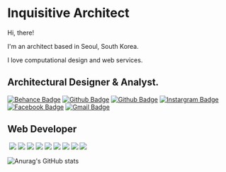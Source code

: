 Inquisitive Architect
=============
Hi, there!

I'm an architect based in Seoul, South Korea.

I love computational design and web services.

Architectural Designer & Analyst.
-------------
[![Behance Badge](https://img.shields.io/badge/Portfolio-black?style=flat-square&logo=behance&logoColor=white&link=https://www.behance.net/gallery/127420305/Portfolio-2018-2021)](https://www.behance.net/gallery/127420305/Portfolio-2018-2021)
[![Github Badge](http://img.shields.io/badge/Github-black?style=flat-square&logo=github&link=https://github.com/hooooooooooooon)](https://github.com/hooooooooooooon)
[![Github Badge](http://img.shields.io/badge/YouTube-FF0000?style=flat-square&logo=YouTube&link=https://www.youtube.com/watch?v=gIoRrtNMwlo)](https://www.youtube.com/watch?v=gIoRrtNMwlo)
[![Instargram Badge](https://img.shields.io/badge/Instagram-blueviolet?style=flat-square&logo=instagram&logoColor=white&link=https://www.instagram.com/hoooooooonie)](https://www.instagram.com/hoooooooonie)
[![Facebook Badge](https://img.shields.io/badge/Facebook-1877f2?style=flat-square&logo=facebook&logoColor=white&link=https://www.facebook.com/douglas920106)](https://www.facebook.com/douglas920106)
[![Gmail Badge](https://img.shields.io/badge/Gmail-d14836?style=flat-square&logo=Gmail&logoColor=white&link=mailto:douglaskim91@gmail.com)](mailto:douglaskim91@gmail.com)


Web Developer
-------------
![]()
<img src="https://img.shields.io/badge/Git-F05032?style=flat-square&logo=Git&logoColor=white"/>
<img src="https://img.shields.io/badge/JavaScript-F7DF1E?style=flat-square&logo=JavaScript&logoColor=white"/>
<img src="https://img.shields.io/badge/Python-3776AB?style=flat-square&logo=Python&logoColor=white"/>
<img src="https://img.shields.io/badge/Django-092E20?style=flat-square&logo=Django&logoColor=white"/>
<img src="https://img.shields.io/badge/NestJS-E0234E?style=flat-square&logo=NestJS&logoColor=white"/>
<img src="https://img.shields.io/badge/GraphQL-E10098?style=flat-square&logo=GraphQL&logoColor=white"/>
<img src="https://img.shields.io/badge/Sass-CC6699?style=flat-square&logo=Sass&logoColor=white"/>
<img src="https://img.shields.io/badge/gulp-CF4647?style=flat-square&logo=gulp&logoColor=white"/>
<img src="https://img.shields.io/badge/Tailwind CSS-38B2AC?style=flat-square&logo=Tailwind CSS&logoColor=white"/>

![Anurag's GitHub stats](https://github-readme-stats.vercel.app/api?username=hooooooooooooon&hide_title=true&show_icons=true&include_all_commits=true&count_private=true&theme=solarized-dark)
